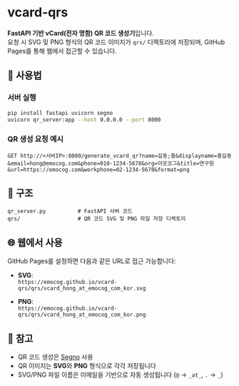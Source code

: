 # vcard-qrs

**FastAPI 기반 vCard(전자 명함) QR 코드 생성기**입니다.  
요청 시 SVG 및 PNG 형식의 QR 코드 이미지가 `qrs/` 디렉토리에 저장되며, GitHub Pages를 통해 웹에서 접근할 수 있습니다.

## 🚀 사용법

### 서버 실행

```bash
pip install fastapi uvicorn segno
uvicorn qr_server:app --host 0.0.0.0 --port 8000
```

### QR 생성 요청 예시

```
GET http://<서버IP>:8000/generate_vcard_qr?name=길동;홍&displayname=홍길동&email=hong@emocog.com&phone=010-1234-5678&org=이모코그&title=연구원&url=https://emocog.com&workphone=02-1234-5678&format=png
```

## 📁 구조

```
qr_server.py          # FastAPI 서버 코드
qrs/                  # QR 코드 SVG 및 PNG 파일 저장 디렉토리
```

## 🌐 웹에서 사용

GitHub Pages를 설정하면 다음과 같은 URL로 접근 가능합니다:

- **SVG**:  
    `https://emocog.github.io/vcard-qrs/qrs/vcard_hong_at_emocog_com_kor.svg`
    
- **PNG**:  
    `https://emocog.github.io/vcard-qrs/qrs/vcard_hong_at_emocog_com_kor.png`
    

## 🧩 참고

- QR 코드 생성은 [Segno](https://github.com/heuer/segno) 사용
- QR 이미지는 **SVG**와 **PNG** 형식으로 각각 저장됩니다
- SVG/PNG 파일 이름은 이메일을 기반으로 자동 생성됩니다 (`@` → `_at_`, `.` → `_`)
